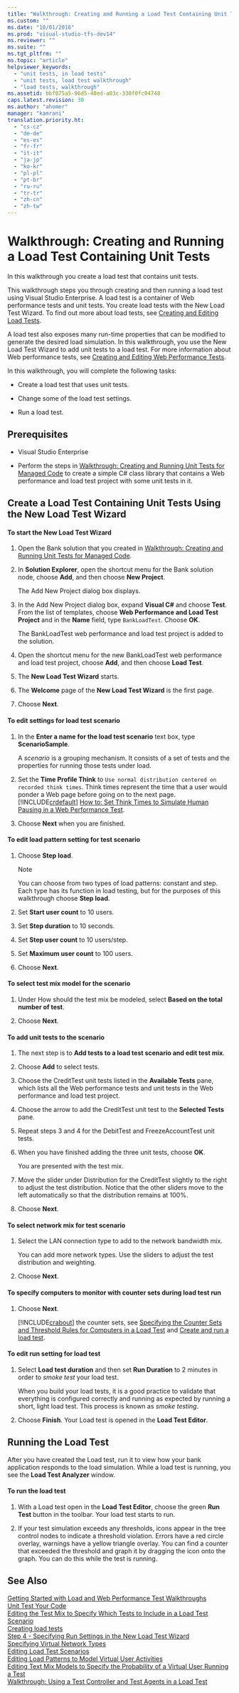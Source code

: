 ```yaml
---
title: "Walkthrough: Creating and Running a Load Test Containing Unit Tests | Microsoft Docs"
ms.custom: ""
ms.date: "10/01/2016"
ms.prod: "visual-studio-tfs-dev14"
ms.reviewer: ""
ms.suite: ""
ms.tgt_pltfrm: ""
ms.topic: "article"
helpviewer_keywords: 
  - "unit tests, in load tests"
  - "unit tests, load test walkthrough"
  - "load tests, walkthrough"
ms.assetid: bbf075a5-96d5-48ed-a03c-330f0fc04748
caps.latest.revision: 30
ms.author: "ahomer"
manager: "kamrani"
translation.priority.ht: 
  - "cs-cz"
  - "de-de"
  - "es-es"
  - "fr-fr"
  - "it-it"
  - "ja-jp"
  - "ko-kr"
  - "pl-pl"
  - "pt-br"
  - "ru-ru"
  - "tr-tr"
  - "zh-cn"
  - "zh-tw"
---
```

# Walkthrough: Creating and Running a Load Test Containing Unit Tests
In this walkthrough you create a load test that contains unit tests.  
  
 This walkthrough steps you through creating and then running a load test using Visual Studio Enterprise. A load test is a container of Web performance tests and unit tests. You create load tests with the New Load Test Wizard. To find out more about load tests, see [Creating and Editing Load Tests](http://msdn.microsoft.com/en-us/e2985d15-60a7-4177-93b4-f986c2936337).  
  
 A load test also exposes many run-time properties that can be modified to generate the desired load simulation. In this walkthrough, you use the New Load Test Wizard to add unit tests to a load test. For more information about Web performance tests, see [Creating and Editing Web Performance Tests](http://msdn.microsoft.com/en-us/8bf5f2a7-c693-47d6-9282-5946480151dc).  
  
 In this walkthrough, you will complete the following tasks:  
  
-   Create a load test that uses unit tests.  
  
-   Change some of the load test settings.  
  
-   Run a load test.  
  
## Prerequisites  
  
-   Visual Studio Enterprise  
  
-   Perform the steps in [Walkthrough: Creating and Running Unit Tests for Managed Code](../code-quality/walkthrough--creating-and-running-unit-tests-for-managed-code.md) to create a simple C# class library that contains a Web performance and load test project with some unit tests in it.  
  
## Create a Load Test Containing Unit Tests Using the New Load Test Wizard  
  
#### To start the New Load Test Wizard  
  
1.  Open the Bank solution that you created in [Walkthrough: Creating and Running Unit Tests for Managed Code](../code-quality/walkthrough--creating-and-running-unit-tests-for-managed-code.md).  
  
2.  In **Solution Explorer**, open the shortcut menu for the Bank solution node, choose **Add**, and then choose **New Project**.  
  
     The Add New Project dialog box displays.  
  
3.  In the Add New Project dialog box, expand **Visual C#** and choose **Test**. From the list of templates, choose **Web Performance and Load Test Project** and in the **Name** field, type `BankLoadTest`. Choose **OK**.  
  
     The BankLoadTest web performance and load test project is added to the solution.  
  
4.  Open the shortcut menu for the new BankLoadTest web performance and load test project, choose **Add**, and then choose **Load Test**.  
  
5.  The **New Load Test Wizard** starts.  
  
6.  The **Welcome** page of the **New Load Test Wizard** is the first page.  
  
7.  Choose **Next**.  
  
#### To edit settings for load test scenario  
  
1.  In the **Enter a name for the load test scenario** text box, type **ScenarioSample**.  
  
     A *scenario* is a grouping mechanism. It consists of a set of tests and the properties for running those tests under load.  
  
2.  Set the **Time Profile Think** to `Use normal distribution centered on recorded think times`. Think times represent the time that a user would ponder a Web page before going on to the next page. [!INCLUDE[crdefault](../code-quality/includes/crdefault_md.md)] [How to: Set Think Times to Simulate Human Pausing in a Web Performance Test](../test_notintoc/how-to--set-think-times-to-simulate-human-pausing-in-a-web-performance-test.md).  
  
3.  Choose **Next** when you are finished.  
  
#### To edit load pattern setting for test scenario  
  
1.  Choose **Step load**.  
  
    > [!NOTE]
    >  You can choose from two types of load patterns: constant and step. Each type has its function in load testing, but for the purposes of this walkthrough choose **Step load**.  
  
2.  Set **Start user count** to 10 users.  
  
3.  Set **Step duration** to 10 seconds.  
  
4.  Set **Step user count** to 10 users/step.  
  
5.  Set **Maximum user count** to 100 users.  
  
6.  Choose **Next**.  
  
#### To select test mix model for the scenario  
  
1.  Under How should the test mix be modeled, select **Based on the total number of test**.  
  
2.  Choose **Next**.  
  
#### To add unit tests to the scenario  
  
1.  The next step is to **Add tests to a load test scenario and edit test mix**.  
  
2.  Choose **Add** to select tests.  
  
3.  Choose the CreditTest unit tests listed in the **Available Tests** pane, which lists all the Web performance tests and unit tests in the Web performance and load test project.  
  
4.  Choose the arrow to add the CreditTest unit test to the **Selected Tests** pane.  
  
5.  Repeat steps 3 and 4 for the DebitTest and FreezeAccountTest unit tests.  
  
6.  When you have finished adding the three unit tests, choose **OK**.  
  
     You are presented with the test mix.  
  
7.  Move the slider under Distribution for the CreditTest slightly to the right to adjust the test distribution. Notice that the other sliders move to the left automatically so that the distribution remains at 100%.  
  
8.  Choose **Next**.  
  
#### To select network mix for test scenario  
  
1.  Select the LAN connection type to add to the network bandwidth mix.  
  
     You can add more network types. Use the sliders to adjust the test distribution and weighting.  
  
2.  Choose **Next**.  
  
#### To specify computers to monitor with counter sets during load test run  
  
1.  Choose **Next**.  
  
     [!INCLUDE[crabout](../code-quality/includes/crabout_md.md)] the counter sets, see [Specifying the Counter Sets and Threshold Rules for Computers in a Load Test](../test/specifying-the-counter-sets-and-threshold-rules-for-computers-in-a-load-test.md) and [Create and run a load test](http://msdn.microsoft.com/en-us/7041cbcf-9ab1-4579-98ff-8f296aeaded4).  
  
#### To edit run setting for load test  
  
1.  Select **Load test duration** and then set **Run Duration** to 2 minutes in order to *smoke test* your load test.  
  
     When you build your load tests, it is a good practice to validate that everything is configured correctly and running as expected by running a short, light load test. This process is known as *smoke testing*.  
  
2.  Choose **Finish**. Your Load test is opened in the **Load Test Editor**.  
  
## Running the Load Test  
 After you have created the Load test, run it to view how your bank application responds to the load simulation. While a load test is running, you see the **Load Test Analyzer** window.  
  
#### To run the load test  
  
1.  With a Load test open in the **Load Test Editor**, choose the green **Run Test** button in the toolbar. Your load test starts to run.  
  
2.  If your test simulation exceeds any thresholds, icons appear in the tree control nodes to indicate a threshold violation. Errors have a red circle overlay, warnings have a yellow triangle overlay. You can find a counter that exceeded the threshold and graph it by dragging the icon onto the graph. You can do this while the test is running.  
  
## See Also  
 [Getting Started with Load and Web Performance Test Walkthroughs](http://msdn.microsoft.com/en-us/5d754a49-565c-4f1b-9e5f-ac40ae3fff27)   
 [Unit Test Your Code](../code-quality/unit-test-your-code.md)   
 [Editing the Test Mix to Specify Which Tests to Include in a Load Test Scenario](../test/303e1d70-5d98-424a-b51e-e0898e16d3f8.md)   
 [Creating load tests](../test_notintoc/creating-load-tests.md)   
 [Step 4 - Specifying Run Settings in the New Load Test Wizard](../test_notintoc/creating-load-tests.md#CreatingLoadTestsUsingWizardStep4)   
 [Specifying Virtual Network Types](../test/specifying-virtual-network-types-in-a-load-test-scenario.md)   
 [Editing Load Test Scenarios](../test/editing-load-test-scenarios-using-the-load-test-editor.md)   
 [Editing Load Patterns to Model Virtual User Activities](../test/editing-load-patterns-to-model-virtual-user-activities.md)   
 [Editing Text Mix Models to Specify the Probability of a Virtual User Running a Test](../test/e3b7d952-9012-400a-8131-3444390a6066.md)   
 [Walkthrough: Using a Test Controller and Test Agents in a Load Test](../test/walkthrough--using-a-test-controller-and-test-agents-in-a-load-test.md)